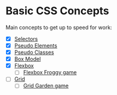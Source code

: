 # Basic CSS Concepts

Main concepts to get up to speed for work:

- [x] [Selectors](https://developer.mozilla.org/en-US/docs/Web/CSS/CSS_Selectors)
- [x] [Pseudo Elements](https://developer.mozilla.org/en-US/docs/Web/CSS/Pseudo-elements)
- [x] [Pseudo Classes](https://developer.mozilla.org/en-US/docs/Web/CSS/Pseudo-classes)
- [x] [Box Model](https://developer.mozilla.org/en-US/docs/Learn/CSS/Building_blocks/The_box_model)
- [x] [Flexbox](https://developer.mozilla.org/en-US/docs/Web/CSS/CSS_Flexible_Box_Layout/Basic_Concepts_of_Flexbox)
  - [ ] [Flexbox Froggy game](https://developer.mozilla.org/en-US/docs/Web/CSS/CSS_Flexible_Box_Layout/Basic_Concepts_of_Flexbox)
- [ ] [Grid](https://developer.mozilla.org/en-US/docs/Learn/CSS/CSS_layout/Grids)
  - [ ] [Grid Garden game](https://www.cssgridgarden.com)

